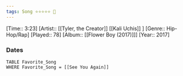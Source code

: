 ```yaml
---
tags: Song ⭐⭐⭐⭐⭐ 💛
---
```

[Time:: 3:23]
[Artist:: [[Tyler, the Creator]] [[Kali Uchis]] ]
[Genre:: Hip-Hop/Rap]
[Played:: 78]
[Album:: [[Flower Boy (2017)]]]
[Year:: 2017]
### Dates
````dataview
TABLE Favorite_Song
WHERE Favorite_Song = [[See You Again]]
````